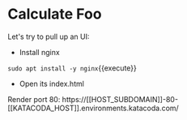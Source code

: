 # Calculate Foo

Let's try to pull up an UI:

* Install nginx

`sudo apt install -y nginx`{{execute}}

* Open its index.html

Render port 80: https://[[HOST_SUBDOMAIN]]-80-[[KATACODA_HOST]].environments.katacoda.com/
